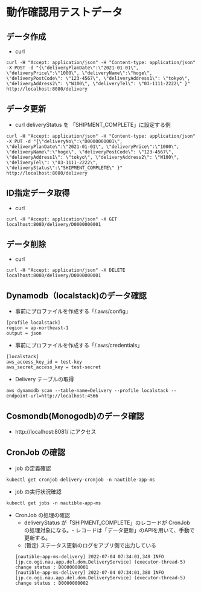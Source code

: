 # 動作確認用テストデータ

## データ作成
- curl

```
curl -H "Accept: application/json" -H "Content-type: application/json" -X POST -d "{\"deliveryPlanDate\":\"2021-01-01\", \"deliveryPrice\":\"1000\", \"deliveryName\":\"hoge\", \"deliveryPostCode\": \"123-4567\", \"deliveryAddress1\": \"tokyo\", \"deliveryAddress2\": \"W100\", \"deliveryTel\": \"03-1111-2222\" }"  http://localhost:8080/delivery
```

## データ更新

- curl
  deliveryStatus を 「SHIPMENT_COMPLETE」に設定する例

```
curl -H "Accept: application/json" -H "Content-type: application/json" -X PUT -d "{\"deliveryNo\":\"D0000000001\", \"deliveryPlanDate\":\"2021-01-01\", \"deliveryPrice\":\"1000\", \"deliveryName\":\"hoge\", \"deliveryPostCode\": \"123-4567\", \"deliveryAddress1\": \"tokyo\", \"deliveryAddress2\": \"W100\", \"deliveryTel\": \"03-1111-2222\", \"deliveryStatus\":\"SHIPMENT_COMPLETE\" }"  http://localhost:8080/delivery
```

## ID指定データ取得

- curl

```
curl -H "Accept: application/json" -X GET localhost:8080/delivery/D0000000001
```

## データ削除

- curl

```
curl -H "Accept: application/json" -X DELETE localhost:8080/delivery/D0000000001
```

## Dynamodb（localstack)のデータ確認

- 事前にプロファイルを作成する「/.aws/config」

```
[profile localstack]
region = ap-northeast-1
output = json
```

- 事前にプロファイルを作成する「/.aws/credentials」

```
[localstack]
aws_access_key_id = test-key
aws_secret_access_key = test-secret
```

- Delivery テーブルの取得

```
aws dynamodb scan --table-name=Delivery --profile localstack --endpoint-url=http://localhost:4566
```

## Cosmondb(Monogodb)のデータ確認

- http://localhost:8081/ にアクセス

##  CronJob の確認

  - job の定義確認

  ```
  kubectl get cronjob delivery-cronjob -n nautible-app-ms
  ```

  - job の実行状況確認

  ```
  kubectl get jobs -n nautible-app-ms
  ```

  - CronJob の処理の確認
    - deliveryStatus が「SHIPMENT_COMPLETE」のレコードが CronJob の処理対象になる。- レコードは「データ更新」のAPIを用いて、手動で更新する。
    - (暫定) ステータス更新のログをアプリ側で出力している
    ```
    [nautible-app-ms-delivery] 2022-07-04 07:34:01,349 INFO  [jp.co.ogi.nau.app.del.dom.DeliveryService] (executor-thread-5) change status : D0000000001
    [nautible-app-ms-delivery] 2022-07-04 07:34:01,380 INFO  [jp.co.ogi.nau.app.del.dom.DeliveryService] (executor-thread-5) change status : D0000000002
    ```
